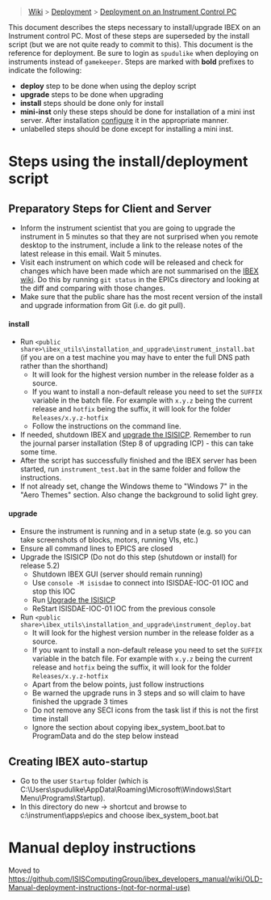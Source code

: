 > [Wiki](Home) > [Deployment](Deployment) > [Deployment on an Instrument Control PC](Deployment-on-an-Instrument-Control-PC)

This document describes the steps necessary to install/upgrade IBEX on an Instrument control PC.  Most of these steps are superseded by the install script (but we are not quite ready to commit to this).  This document is the reference for deployment. Be sure to login as `spudulike` when deploying on instruments instead of `gamekeeper`.
Steps are marked with **bold** prefixes to indicate the following:
- **deploy** step to be done when using the deploy script
- **upgrade** steps to be done when upgrading 
- **install** steps should be done only for install
- **mini-inst** only these steps should be done for installation of a mini inst server. After installation [configure](Configure-Mini-Inst) it in the appropriate manner.
- unlabelled steps should be done except for installing a mini inst.

# Steps using the install/deployment script
## Preparatory Steps for Client and Server

- Inform the instrument scientist that you are going to upgrade the instrument in 5 minutes so that they are not surprised when you remote desktop to the instrument, include a link to the release notes of the latest release in this email. Wait 5 minutes.
- Visit each instrument on which code will be released and check for changes which have been made which are not summarised on the [IBEX wiki](https://github.com/ISISComputingGroup/IBEX/wiki#instrument-information). Do this by running `git status` in the EPICs directory and looking at the diff and comparing with those changes.
- Make sure that the public share has the most recent version of the install and upgrade information from Git (i.e. do git pull).

#### install
- Run `<public share>\ibex_utils\installation_and_upgrade\instrument_install.bat` (if you are on a test machine you may have to enter the full DNS path rather than the shorthand)
    - It will look for the highest version number in the release folder as a source.
    - If you want to install a non-default release you need to set the `SUFFIX` variable in the batch file. For example with `x.y.z` being the current release and `hotfix` being the suffix, it will look for the folder `Releases/x.y.z-hotfix`
    - Follow the instructions on the command line. 
- If needed, shutdown IBEX and [upgrade the ISISICP](Upgrade-ISISICP). Remember to run the journal parser installation (Step 8 of upgrading ICP) - this can take some time.
- After the script has successfully finished and the IBEX server has been started, run `instrument_test.bat` in the same folder and follow the instructions.
- If not already set, change the Windows theme to "Windows 7" in the "Aero Themes" section.  Also change the background to solid light grey.

#### upgrade
- Ensure the instrument is running and in a setup state (e.g. so you can take screenshots of blocks, motors, running VIs, etc.)
- Ensure all command lines to EPICS are closed
- Upgrade the ISISICP (Do not do this step (shutdown or install) for release 5.2)
  - Shutdown IBEX GUI (server should remain running)
  - Use `console -M isisdae` to connect into ISISDAE-IOC-01 IOC and stop this IOC
  - Run [Upgrade the ISISICP](Upgrade-ISISICP)
  - ReStart ISISDAE-IOC-01 IOC from the previous console
- Run `<public share>\ibex_utils\installation_and_upgrade\instrument_deploy.bat` 
    - It will look for the highest version number in the release folder as a source.
    - If you want to install a non-default release you need to set the `SUFFIX` variable in the batch file. For example with `x.y.z` being the current release and `hotfix` being the suffix, it will look for the folder `Releases/x.y.z-hotfix`
    - Apart from the below points, just follow instructions
    - Be warned the upgrade runs in 3 steps and so will claim to have finished the upgrade 3 times
    - Do not remove any SECI icons from the task list if this is not the first time install
    - Ignore the section about copying ibex_system_boot.bat to ProgramData and do the step below instead

## Creating IBEX auto-startup 
- Go to the user `Startup` folder (which is C:\Users\spudulike\AppData\Roaming\Microsoft\Windows\Start Menu\Programs\Startup).
- In this directory do new -> shortcut and browse to c:\instrument\apps\epics and choose ibex_system_boot.bat


# Manual deploy instructions

Moved to https://github.com/ISISComputingGroup/ibex_developers_manual/wiki/OLD-Manual-deployment-instructions-(not-for-normal-use)
